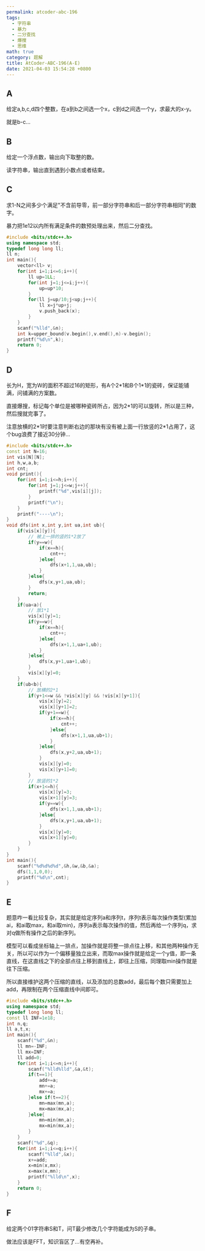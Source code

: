 ```yaml
---
permalink: atcoder-abc-196
tags: 
  - 字符串
  - 暴力
  - 二分查找
  - 爆搜
  - 思维
math: true
category: 题解
title: AtCoder-ABC-196(A-E)
date: 2021-04-03 15:54:28 +0800
---
```


## A

给定a,b,c,d四个整数，在a到b之间选一个x，c到d之间选一个y，求最大的x-y。

就是b-c...

## B

给定一个浮点数，输出向下取整的数。

读字符串，输出直到遇到小数点或者结束。

## C

求1-N之间多少个满足"不含前导零，前一部分字符串和后一部分字符串相同"的数字。

暴力把1e12以内所有满足条件的数预处理出来，然后二分查找。

```cpp
#include <bits/stdc++.h>
using namespace std;
typedef long long ll;
ll n;
int main(){
    vector<ll> v;
    for(int i=1;i<=6;i++){
        ll up=1LL;
        for(int j=1;j<=i;j++){
            up=up*10;
        }
        for(ll j=up/10;j<up;j++){
            ll x=j*up+j;
            v.push_back(x);
        }
    }
    scanf("%lld",&n);
    int k=upper_bound(v.begin(),v.end(),n)-v.begin();
    printf("%d\n",k);
    return 0;
}

```

## D

长为H，宽为W的面积不超过16的矩形，有A个2\*1和B个1\*1的瓷砖，保证能铺满，问铺满的方案数。

直接爆搜，标记每个单位是被哪种瓷砖所占，因为2\*1的可以旋转，所以是三种，然后搜就完事了。

注意放横的2\*1时要注意判断右边的那块有没有被上面一行放竖的2\*1占用了，这个bug浪费了接近30分钟...

```cpp
#include <bits/stdc++.h>
const int N=16;
int vis[N][N];
int h,w,a,b;
int cnt;
void print(){
    for(int i=1;i<=h;i++){
        for(int j=1;j<=w;j++){
            printf("%d",vis[i][j]);
        }
        printf("\n");
    }
    printf("----\n");
}
void dfs(int x,int y,int ua,int ub){
    if(vis[x][y]){
        // 被上一排的竖的1*2放了
        if(y==w){
            if(x==h){
                cnt++;
            }else{
                dfs(x+1,1,ua,ub);
            }
        }else{
            dfs(x,y+1,ua,ub);
        }
        return;
    }
    if(ua<a){
        // 放1*1
        vis[x][y]=1;
        if(y==w){
            if(x==h){
                cnt++;
            }else{
                dfs(x+1,1,ua+1,ub);
            }
        }else{
            dfs(x,y+1,ua+1,ub);
        }
        vis[x][y]=0;
    }
    if(ub<b){
        // 放横的2*1
        if(y+1<=w && !vis[x][y] && !vis[x][y+1]){
            vis[x][y]=2;
            vis[x][y+1]=2;
            if(y+1==w){
                if(x==h){
                    cnt++;
                }else{
                    dfs(x+1,1,ua,ub+1);
                }
            }else{
                dfs(x,y+2,ua,ub+1);
            }
            vis[x][y]=0;
            vis[x][y+1]=0;
        }
        // 放竖的1*2
        if(x+1<=h){
            vis[x][y]=3;
            vis[x+1][y]=3;
            if(y==w){
                dfs(x+1,1,ua,ub+1);
            }else{
                dfs(x,y+1,ua,ub+1);
            }
            vis[x][y]=0;
            vis[x+1][y]=0;
        }
    }
}
int main(){
    scanf("%d%d%d%d",&h,&w,&b,&a);
    dfs(1,1,0,0);
    printf("%d\n",cnt);
}
```

## E

题意咋一看比较复杂，其实就是给定序列a和序列t，序列t表示每次操作类型(累加ai，和ai取max，和ai取min)，序列a表示每次操作的值，然后再给一个序列q，求对q做所有操作之后的新序列。

模型可以看成坐标轴上一排点，加操作就是将整一排点往上移，和其他两种操作无关，所以可以作为一个偏移量独立出来，而取max操作就是给定一个y值，即一条直线，在这直线之下的全部点往上移到直线上，即往上压缩，同理取min操作就是往下压缩。

所以直接维护这两个压缩的直线，以及添加的总数add，最后每个数只需要加上add，再限制在两个压缩直线中间即可。

```cpp
#include <bits/stdc++.h>
using namespace std;
typedef long long ll;
const ll INF=1e18;
int n,q;
ll a,t,x;
int main(){
    scanf("%d",&n);
    ll mn=-INF;
    ll mx=INF;
    ll add=0;
    for(int i=1;i<=n;i++){
        scanf("%lld%lld",&a,&t);
        if(t==1){
            add+=a;
            mn+=a;
            mx+=a;
        }else if(t==2){
            mn=max(mn,a);
            mx=max(mx,a);
        }else{
            mn=min(mn,a);
            mx=min(mx,a);
        }
    }
    scanf("%d",&q);
    for(int i=1;i<=q;i++){
        scanf("%lld",&x);
        x+=add;
        x=min(x,mx);
        x=max(x,mn);
        printf("%lld\n",x);
    }
    return 0;
}
```

## F

给定两个01字符串S和T，问T最少修改几个字符能成为S的子串。

做法应该是FFT，知识盲区了...有空再补。